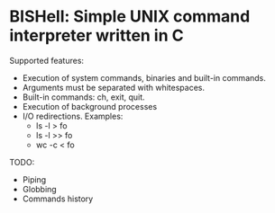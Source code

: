 BISHell: Simple UNIX command interpreter written in C
===============
Supported features: 
* Execution of system commands, binaries and built-in commands.
* Arguments must be separated with whitespaces.
* Built-in commands: ch, exit, quit.
* Execution of background processes
* I/O redirections. Examples: 
	* ls -l > fo
	* ls -l >> fo
	* wc -c < fo

TODO:
* Piping
* Globbing
* Commands history